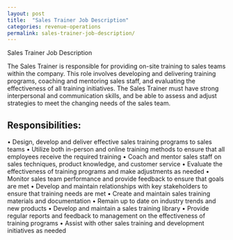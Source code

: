 ```yaml
---
layout: post
title:  "Sales Trainer Job Description"
categories: revenue-operations
permalink: sales-trainer-job-description/
---
```


Sales Trainer Job Description 

The Sales Trainer is responsible for providing on-site training to sales teams within the company. This role involves developing and delivering training programs, coaching and mentoring sales staff, and evaluating the effectiveness of all training initiatives. The Sales Trainer must have strong interpersonal and communication skills, and be able to assess and adjust strategies to meet the changing needs of the sales team.

## Responsibilities:

• Design, develop and deliver effective sales training programs to sales teams
• Utilize both in-person and online training methods to ensure that all employees receive the required training
• Coach and mentor sales staff on sales techniques, product knowledge, and customer service
• Evaluate the effectiveness of training programs and make adjustments as needed
• Monitor sales team performance and provide feedback to ensure that goals are met
• Develop and maintain relationships with key stakeholders to ensure that training needs are met
• Create and maintain sales training materials and documentation
• Remain up to date on industry trends and new products
• Develop and maintain a sales training library
• Provide regular reports and feedback to management on the effectiveness of training programs 
• Assist with other sales training and development initiatives as needed